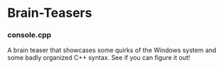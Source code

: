 # Brain-Teasers

### console.cpp
  A brain teaser that showcases some quirks of the Windows system and some badly organized C++ syntax. See if you can figure it out!
